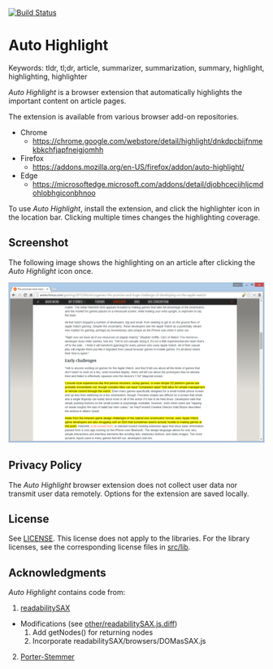 [![Build Status](https://github.com/dstein64/highlight/workflows/build/badge.svg)](https://github.com/dstein64/highlight/actions)

Auto Highlight
==============

Keywords: tldr, tl;dr, article, summarizer, summarization, summary, highlight, highlighting, highlighter

*Auto Highlight* is a browser extension that automatically highlights the important
content on article pages.

The extension is available from various browser add-on repositories.

* Chrome
    - https://chrome.google.com/webstore/detail/highlight/dnkdpcbijfnmekbkchfjapfneigjomhh
* Firefox
    - https://addons.mozilla.org/en-US/firefox/addon/auto-highlight/
* Edge
    - https://microsoftedge.microsoft.com/addons/detail/djobhcecijhljcmdohlobhgiconbhnoo

To use *Auto Highlight*, install the extension, and click the highlighter
icon in the location bar. Clicking multiple times changes the
highlighting coverage.

Screenshot
----------

The following image shows the highlighting on an article after clicking the
*Auto Highlight* icon once.

![Screenshot](screenshots/1.png)

Privacy Policy
--------------

The *Auto Highlight* browser extension does not collect user data nor transmit user data remotely. Options
for the extension are saved locally.

License
-------

See [LICENSE](LICENSE).
This license does not apply to the libraries. For the library licenses, see the corresponding license files
in [src/lib](src/lib).

Acknowledgments
---------------

*Auto Highlight* contains code from:

1. [readabilitySAX](https://github.com/fb55/readabilitySAX)
  * Modifications (see [other/readabilitySAX.js.diff](other/readabilitySAX.js.diff))
    1. Add getNodes() for returning nodes
    2. Incorporate readabilitySAX/browsers/DOMasSAX.js
2. [Porter-Stemmer](https://github.com/kristopolous/Porter-Stemmer)
